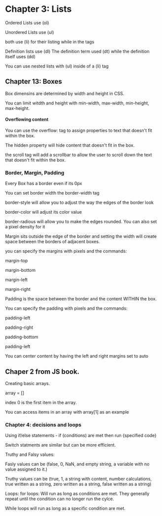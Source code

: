 # Chapter 3: Lists

Ordered Lists use (ol)

Unordered Lists use (ul)

both use (li) for their listing while in the tags

Definition lists use (dl) 
The definition term used (dt) while the definition itself uses (dd)

You can use nested lists with (ul) inside of a (li) tag

## Chapter 13: Boxes

Box dimensins are determined by width and height in CSS. 

You can limit witdth and height with min-width, max-width, min-height, max-height. 

#### Overflowing content

You can use the overflow: tag to assign properties to text that doesn't fit within the box. 

The hidden property will hide content that doesn't fit in the box. 

the scroll tag will add a scrollbar to allow the user to scroll down the text that doesn't fit within the box. 

### Border, Margin, Padding

Every Box has a border even if its 0px

You can set border width the border-width tag

border-style will allow you to adjust the way the edges of the border look

border-color will adjust its color value

border-radious will allow you to make the edges rounded. You can also set a pixel density for it

Margin sits outside the edge of the border and setting the width will create space between the borders of adjacent boxes. 

you can specify the margins with pixels and the commands:

margin-top

margin-bottom

margin-left

margin-right

Padding is the space between the border and the content WITHIN the box. 

You can specify the padding with pixels and the commands:

padding-left

padding-right

padding-bottom

padding-left

You can center content by having the left and right margins set to auto

## Chaper 2 from JS book. 

Creating basic arrays. 

array = []

index 0 is the first item in the array. 

You can access items in an array with array[1] as an example 


### Chapter 4: decisions and loops

Using if/else statements - if (conditions) are met then run {specified code} 

Switch statments are similar but can be more efficient. 

Truthy and Falsy values:

Fasly values can be (false, 0, NaN, and empty string, a variable with no value assigned to it.)

Truthy values can be (true, 1, a string with content, number calculations, true written as a string, zero written as a string, false written as a string)

Loops:
for loops: Will run as long as conditions are met.  They generally repeat until the condition can no longer run the cylce. 

While loops will run as long as a specific condition are met. 













